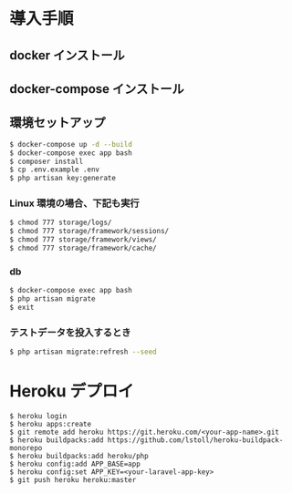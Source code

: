 # 導入手順

## docker インストール

## docker-compose インストール

## 環境セットアップ
```bash
$ docker-compose up -d --build
$ docker-compose exec app bash
$ composer install
$ cp .env.example .env
$ php artisan key:generate
```

### Linux 環境の場合、下記も実行
```bash
$ chmod 777 storage/logs/
$ chmod 777 storage/framework/sessions/
$ chmod 777 storage/framework/views/
$ chmod 777 storage/framework/cache/
```

### db
```bash
$ docker-compose exec app bash
$ php artisan migrate
$ exit
```

### テストデータを投入するとき
```bash
$ php artisan migrate:refresh --seed
```

# Heroku デプロイ
```
$ heroku login
$ heroku apps:create
$ git remote add heroku https://git.heroku.com/<your-app-name>.git
$ heroku buildpacks:add https://github.com/lstoll/heroku-buildpack-monorepo
$ heroku buildpacks:add heroku/php
$ heroku config:add APP_BASE=app
$ heroku config:set APP_KEY=<your-laravel-app-key>
$ git push heroku heroku:master
```

